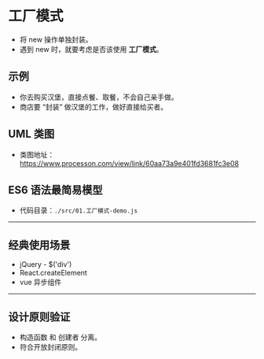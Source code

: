 # 工厂模式

- 将 new 操作单独封装。
- 遇到 new 时，就要考虑是否该使用 **工厂模式**。

## 示例

- 你去购买汉堡，直接点餐、取餐，不会自己亲手做。
- 商店要 “封装” 做汉堡的工作，做好直接给买者。

## UML 类图

- 类图地址：https://www.processon.com/view/link/60aa73a9e401fd3681fc3e08

## ES6 语法最简易模型

- 代码目录：`./src/01.工厂模式-demo.js`

---

## 经典使用场景

- jQuery - $('div')
- React.createElement
- vue 异步组件

---

## 设计原则验证

- 构造函数 和 创建者 分离。
- 符合开放封闭原则。
